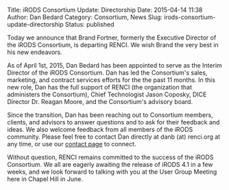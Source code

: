 Title: iRODS Consortium Update: Directorship
Date: 2015-04-14 11:38
Author: Dan Bedard
Category: Consortium, News
Slug: irods-consortium-update-directorship
Status: published

Today we announce that Brand Fortner, formerly the Executive Director of
the iRODS Consortium, is departing RENCI. We wish Brand the very best in
his new endeavors.

As of April 1st, 2015, Dan Bedard has been appointed to serve as the
Interim Director of the iRODS Consortium. Dan has led the Consortium's
sales, marketing, and contract services efforts for the the past 11
months. In this new role, Dan has the full support of RENCI (the
organization that administers the Consortium), Chief Technologist Jason
Coposky, DICE Director Dr. Reagan Moore, and the Consortium's advisory
board.  
<!--more-->

Since the transition, Dan has been reaching out to Consortium members,
clients, and advisors to answer questions and to ask for their feedback
and ideas. We also welcome feedback from all members of the iRODS
community. Please feel free to contact Dan directly at danb (at)
renci.org at any time, or use our [contact
page](http://irods.org/contact/ "Contact Us…") to connect.

Without question, RENCI remains committed to the success of the iRODS
Consortium. We all are eagerly awaiting the release of iRODS 4.1 in a
few weeks, and we look forward to talking with you at the User Group
Meeting here in Chapel Hill in June.
